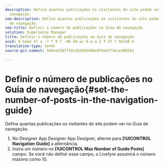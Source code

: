 ```yaml
---
description: Defina quantas publicações os visitantes do site podem ver no Guia de
  navegação.
seo-description: Defina quantas publicações os visitantes do site podem ver no Guia
  de navegação.
seo-title: Definir o número de publicações no Guia de navegação
solution: Experience Manager
title: Definir o número de publicações no Guia de navegação
uuid: 8 baee 47 a -7 f 9 f -48 dd-ac 6 e-a 2 f 47 f 56148 b
translation-type: tm+mt
source-git-commit: 566ea2587f101202045488e9f4edf73ece100293

---
```



# Definir o número de publicações no Guia de navegação{#set-the-number-of-posts-in-the-navigation-guide}

Defina quantas publicações os visitantes do site podem ver no Guia de navegação.

1. No Designer App Designer App Designer, alterne para **[!UICONTROL Navigation Guide]** a alternância.
1. Insira um número no **[!UICONTROL Max Number of Guide Posts]** campo. Se você não definir esse campo, o Livefyre assumirá o número máximo como 10.

